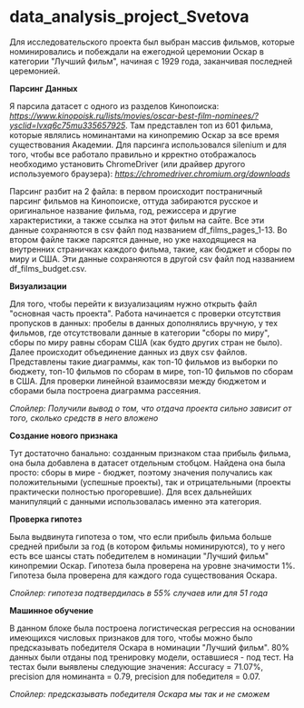 # data_analysis_project_Svetova

Для исследовательского проекта был выбран массив фильмов, которые номинировались и побеждали на ежегодной церемонии Оскар в категории "Лучший фильм", начиная с 1929 года, заканчивая последней церемонией.

**Парсинг Данных**

Я парсила датасет с одного из разделов Кинопоиска: *https://www.kinopoisk.ru/lists/movies/oscar-best-film-nominees/?ysclid=lvxq6c75mu335657925*. Там представлен топ из 601 фильма, которые являлись номинантами на кинопремию Оскар за все время существования Академии. Для парсинга использовался silenium и для того, чтобы все работало правильно и крректно отображалось необходимо установить ChromeDriver (или драйвер другого используемого браузера): *https://chromedriver.chromium.org/downloads*

Парсинг разбит на 2 файла: в первом происходит постраничный парсинг фильмов на Кинопоиске, оттуда забираются русское и оригинальное название фильма, год, режиссера и другие характеристики, а также ссылка на этот фильм на сайте. Все эти данные сохраняются в csv файл под названием df_films_pages_1-13. Во втором файле также парсятся данные, но уже находящиеся на внутренних страничках каждого фильма, такие, как бюджет и сборы по миру и США. Эти данные сохраняются в другой csv файл под названием df_films_budget.csv.

**Визуализации**

Для того, чтобы перейти к визуализациям нужно открыть файл "основная часть проекта". Работа начинается с проверки отсутствия пропусков в данных: пробелы в данных дополнялись вручную, у тех фильмов, где отсутствовали данные в категории "сборы по миру", сборы по миру равны сборам США (как будто других стран не было). Далее происходит объединение данных из двух csv файлов. 
Представлены такие диаграммы, как топ-10 фильмов из выборки по бюджету, топ-10 фильмов по сборам в мире, топ-10 фильмов по сборам в США. Для проверки линейной взаимосвязи между бюджетом и сборами была построена диаграмма рассеяния.

*Спойлер: Получили вывод о том, что отдача проекта сильно зависит от того, сколько средств в него вложено*

**Создание нового признака**

Тут достаточно банально: созданным признаком стаа прибыль фильма, она была добавлена в датасет отдельным стобцом. Найдена она была просто: сборы в мире - бюджет, поэтому значения получались как положительными (успешные проекты), так и отрицательными (проекты практически полностью прогоревшие). Для всех дальнейших манипуляций с данными использовалась именно эта категория.

**Проверка гипотез**

Была выдвинута гипотеза о том, что если прибыль фильма больше средней прибыли за год (в котором фильмы номинируются), то у него есть все шансы стать победителем в номинации "Лучший фильм" кинопремии Оскар. Гипотеза была проверена на уровне значимости 1%. Гипотеза была проверена для каждого года существования Оскара.

*Спойлер: гипотеза подтвердилась в 55% случаев или для 51 года*

**Машинное обучение**

В данном блоке была построена логистическая регрессия на основании имеющихся числовых признаков для того, чтобы можно было предсказывать победителя Оскара в номинации "Лучший фильм". 80% данных были отданы под тренировку модели, оставшиеся - под тест. На тестах были выявлены следующие значения: Accuracy = 71.07%,  precision для номинанта = 0.79,  precision для победителя = 0.07.

*Спойлер: предсказывать победителя Оскара мы так и не сможем*
